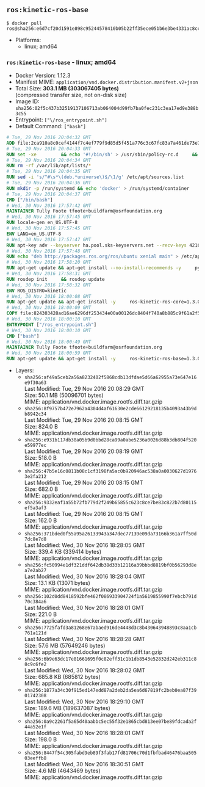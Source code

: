 ## `ros:kinetic-ros-base`

```console
$ docker pull ros@sha256:e6d7cf20d1591e898c95244578410b05b22ff35ece05bb6e3be4331ac8cc96cf
```

-	Platforms:
	-	linux; amd64

### `ros:kinetic-ros-base` - linux; amd64

-	Docker Version: 1.12.3
-	Manifest MIME: `application/vnd.docker.distribution.manifest.v2+json`
-	Total Size: **303.1 MB (303067405 bytes)**  
	(compressed transfer size, not on-disk size)
-	Image ID: `sha256:02f5c437b32519137106713ab064004d99fb7ba0fec231c3ea17ed9e388b3c55`
-	Entrypoint: `["\/ros_entrypoint.sh"]`
-	Default Command: `["bash"]`

```dockerfile
# Tue, 29 Nov 2016 20:04:32 GMT
ADD file:2ca910a8c0cef4144f7c4ef779f9d85d5f451a776c3c67fc83a7a461de73e7d7 in / 
# Tue, 29 Nov 2016 20:04:33 GMT
RUN set -xe 		&& echo '#!/bin/sh' > /usr/sbin/policy-rc.d 	&& echo 'exit 101' >> /usr/sbin/policy-rc.d 	&& chmod +x /usr/sbin/policy-rc.d 		&& dpkg-divert --local --rename --add /sbin/initctl 	&& cp -a /usr/sbin/policy-rc.d /sbin/initctl 	&& sed -i 's/^exit.*/exit 0/' /sbin/initctl 		&& echo 'force-unsafe-io' > /etc/dpkg/dpkg.cfg.d/docker-apt-speedup 		&& echo 'DPkg::Post-Invoke { "rm -f /var/cache/apt/archives/*.deb /var/cache/apt/archives/partial/*.deb /var/cache/apt/*.bin || true"; };' > /etc/apt/apt.conf.d/docker-clean 	&& echo 'APT::Update::Post-Invoke { "rm -f /var/cache/apt/archives/*.deb /var/cache/apt/archives/partial/*.deb /var/cache/apt/*.bin || true"; };' >> /etc/apt/apt.conf.d/docker-clean 	&& echo 'Dir::Cache::pkgcache ""; Dir::Cache::srcpkgcache "";' >> /etc/apt/apt.conf.d/docker-clean 		&& echo 'Acquire::Languages "none";' > /etc/apt/apt.conf.d/docker-no-languages 		&& echo 'Acquire::GzipIndexes "true"; Acquire::CompressionTypes::Order:: "gz";' > /etc/apt/apt.conf.d/docker-gzip-indexes 		&& echo 'Apt::AutoRemove::SuggestsImportant "false";' > /etc/apt/apt.conf.d/docker-autoremove-suggests
# Tue, 29 Nov 2016 20:04:34 GMT
RUN rm -rf /var/lib/apt/lists/*
# Tue, 29 Nov 2016 20:04:35 GMT
RUN sed -i 's/^#\s*\(deb.*universe\)$/\1/g' /etc/apt/sources.list
# Tue, 29 Nov 2016 20:04:36 GMT
RUN mkdir -p /run/systemd && echo 'docker' > /run/systemd/container
# Tue, 29 Nov 2016 20:04:37 GMT
CMD ["/bin/bash"]
# Wed, 30 Nov 2016 17:57:42 GMT
MAINTAINER Tully Foote tfoote+buildfarm@osrfoundation.org
# Wed, 30 Nov 2016 17:57:45 GMT
RUN locale-gen en_US.UTF-8
# Wed, 30 Nov 2016 17:57:45 GMT
ENV LANG=en_US.UTF-8
# Wed, 30 Nov 2016 17:57:47 GMT
RUN apt-key adv --keyserver ha.pool.sks-keyservers.net --recv-keys 421C365BD9FF1F717815A3895523BAEEB01FA116
# Wed, 30 Nov 2016 17:57:48 GMT
RUN echo "deb http://packages.ros.org/ros/ubuntu xenial main" > /etc/apt/sources.list.d/ros-latest.list
# Wed, 30 Nov 2016 17:58:20 GMT
RUN apt-get update && apt-get install --no-install-recommends -y     python-rosdep     python-rosinstall     python-vcstools     && rm -rf /var/lib/apt/lists/*
# Wed, 30 Nov 2016 17:58:31 GMT
RUN rosdep init     && rosdep update
# Wed, 30 Nov 2016 17:58:32 GMT
ENV ROS_DISTRO=kinetic
# Wed, 30 Nov 2016 18:00:08 GMT
RUN apt-get update && apt-get install -y     ros-kinetic-ros-core=1.3.0-0*     && rm -rf /var/lib/apt/lists/*
# Wed, 30 Nov 2016 18:00:09 GMT
COPY file:824303428ad16ae6296df253434e00a00126dc8404f740a8b885c9f61a2f5fcb in / 
# Wed, 30 Nov 2016 18:00:10 GMT
ENTRYPOINT ["/ros_entrypoint.sh"]
# Wed, 30 Nov 2016 18:00:10 GMT
CMD ["bash"]
# Wed, 30 Nov 2016 18:00:49 GMT
MAINTAINER Tully Foote tfoote+buildfarm@osrfoundation.org
# Wed, 30 Nov 2016 18:00:59 GMT
RUN apt-get update && apt-get install -y     ros-kinetic-ros-base=1.3.0-0*     && rm -rf /var/lib/apt/lists/*
```

-	Layers:
	-	`sha256:af49a5ceb2a56a8232402f5868cdb13dfdae5d66a62955a73e647e16e9f30a63`  
		Last Modified: Tue, 29 Nov 2016 20:08:29 GMT  
		Size: 50.1 MB (50096701 bytes)  
		MIME: application/vnd.docker.image.rootfs.diff.tar.gzip
	-	`sha256:8f9757b472e7962a4304d4af61630e2cde66129218135b4093a43b9db8942c34`  
		Last Modified: Tue, 29 Nov 2016 20:08:15 GMT  
		Size: 824.0 B  
		MIME: application/vnd.docker.image.rootfs.diff.tar.gzip
	-	`sha256:e931b117db38a05b9d0bbd28ca99a0abe5236a0026d88b3db804f520e59977ec`  
		Last Modified: Tue, 29 Nov 2016 20:08:19 GMT  
		Size: 518.0 B  
		MIME: application/vnd.docker.image.rootfs.diff.tar.gzip
	-	`sha256:47b5e16c0811b08c1cf3198fa5ac0b920946ac538a0a0030627d19763e2fa212`  
		Last Modified: Tue, 29 Nov 2016 20:08:15 GMT  
		Size: 682.0 B  
		MIME: application/vnd.docker.image.rootfs.diff.tar.gzip
	-	`sha256:9332eaf1a55b72fb779d2f249b65855c623c8ce7be83c822b7d80115ef5a3af3`  
		Last Modified: Tue, 29 Nov 2016 20:08:15 GMT  
		Size: 162.0 B  
		MIME: application/vnd.docker.image.rootfs.diff.tar.gzip
	-	`sha256:371bded0f55a95a26133943a347dec77139e09da73166b361a7ff50d7dc8e7d8`  
		Last Modified: Wed, 30 Nov 2016 18:28:05 GMT  
		Size: 339.4 KB (339414 bytes)  
		MIME: application/vnd.docker.image.rootfs.diff.tar.gzip
	-	`sha256:fc50994e1df321ddf642db38d33b12116a39bbbd8819bf0b56293d8ea7e2ab27`  
		Last Modified: Wed, 30 Nov 2016 18:28:04 GMT  
		Size: 13.1 KB (13071 bytes)  
		MIME: application/vnd.docker.image.rootfs.diff.tar.gzip
	-	`sha256:102d0dd8418592bfe462f086933904724f1a5619855990f7ebcb791d70c384a6`  
		Last Modified: Wed, 30 Nov 2016 18:28:01 GMT  
		Size: 221.0 B  
		MIME: application/vnd.docker.image.rootfs.diff.tar.gzip
	-	`sha256:7725fafd3a81268e67abaed916de4448d3c8b430643948893c8aa1cb761a121d`  
		Last Modified: Wed, 30 Nov 2016 18:28:28 GMT  
		Size: 57.6 MB (57649246 bytes)  
		MIME: application/vnd.docker.image.rootfs.diff.tar.gzip
	-	`sha256:6b9e63dc17e81661695f0c82eff31c1b1db8543e52832d242eb311c88c9c6fe2`  
		Last Modified: Wed, 30 Nov 2016 18:28:02 GMT  
		Size: 685.8 KB (685812 bytes)  
		MIME: application/vnd.docker.image.rootfs.diff.tar.gzip
	-	`sha256:1877a34c30f915ed147edd87a2deb2da5ea6d67819fc2beb0ea87f3901742308`  
		Last Modified: Wed, 30 Nov 2016 18:29:10 GMT  
		Size: 189.6 MB (189637087 bytes)  
		MIME: application/vnd.docker.image.rootfs.diff.tar.gzip
	-	`sha256:0a9c2261f5a65d40aabbc5ec55f32e1865cbd813ee07be89fdcada2f44a52e1f`  
		Last Modified: Wed, 30 Nov 2016 18:28:01 GMT  
		Size: 198.0 B  
		MIME: application/vnd.docker.image.rootfs.diff.tar.gzip
	-	`sha256:8447f54c305fabd9eb89f3fab17fd81706c70d1fbfbad46476baa50503eeffb8`  
		Last Modified: Wed, 30 Nov 2016 18:30:51 GMT  
		Size: 4.6 MB (4643469 bytes)  
		MIME: application/vnd.docker.image.rootfs.diff.tar.gzip
